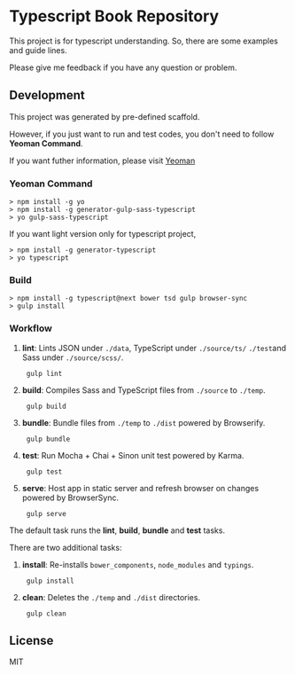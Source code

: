 # Typescript Book Repository

This project is for typescript understanding. So, there are some examples and guide lines.

Please give me feedback if you have any question or problem.

## Development

This project was generated by pre-defined scaffold.

However, if you just want to run and test codes, you don't need to follow **Yeoman Command**.

If you want futher information, please visit [Yeoman](http://yeoman.io/)

### Yeoman Command

```console
> npm install -g yo
> npm install -g generator-gulp-sass-typescript
> yo gulp-sass-typescript
```

If you want light version only for typescript project,

```console
> npm install -g generator-typescript
> yo typescript

```

###  Build

```console
> npm install -g typescript@next bower tsd gulp browser-sync
> gulp install
```

### Workflow

1. **lint**: Lints JSON under ``./data``,  TypeScript under ``./source/ts/`` ``./test``and Sass under ``./source/scss/``.

        gulp lint

2. **build**: Compiles Sass and TypeScript files from ``./source`` to ``./temp``.

        gulp build

3. **bundle**: Bundle files from ``./temp`` to ``./dist`` powered by Browserify.

        gulp bundle

4. **test**: Run Mocha + Chai + Sinon unit test powered by Karma.

        gulp test

5. **serve**: Host app in static server and  refresh browser on changes powered by BrowserSync.

        gulp serve

The default task runs the **lint**, **build**, **bundle** and **test** tasks.

There are two additional tasks:

1. **install**: Re-installs ``bower_components``, ``node_modules`` and ``typings``.

        gulp install

2. **clean**: Deletes the ``./temp`` and ``./dist`` directories.

        gulp clean


## License

MIT
